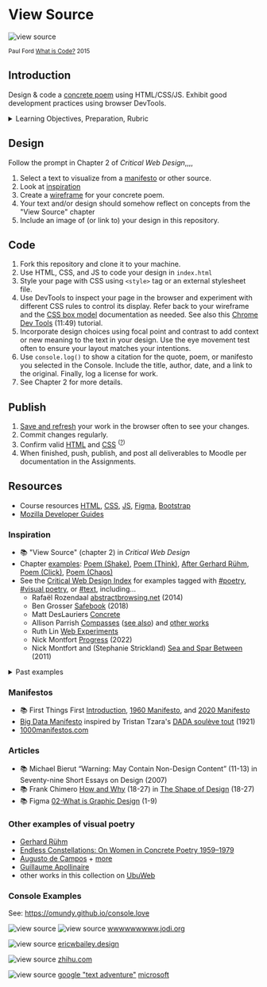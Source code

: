 
# View Source

![view source](assets/img/console-what-is-code.png)

<sup>Paul Ford <a href="https://www.bloomberg.com/graphics/2015-paul-ford-what-is-code/">What is Code?</a> 2015</sup>



## Introduction

Design & code a [concrete poem](https://www.theguardian.com/artanddesign/gallery/2017/apr/07/masterpieces-concrete-poetry-pictures-getty-center-ian-hamilton-finlay-augusto-campos) using HTML/CSS/JS. Exhibit good development practices using browser DevTools.

<details>
<summary>Learning Objectives, Preparation, Rubric</summary>

### Learning Objectives

Students who complete this assignment will be able to:

- Recall the main structural tags required for HTML documents
- Describe how to use Chrome DevTools for web development
- Compare reasons and locations for using `<style>`, `<link>`, and `<script>` tags
- Code a web page using HTML, CSS, and Javascript

### Preparation

Complete the following to prepare for this assignment: 

- Chapter 2 of Critical Web Design
- Course content listed on the schedule

### Rubric

See Moodle.

</details>





## Design

Follow the prompt in Chapter 2 of *Critical Web Design*,,,,

1. Select a text to visualize from a [manifesto](#manifestos) or other source.
2. Look at [inspiration](#inspiration)
3. Create a [wireframe](https://www.figma.com/resource-library/what-is-wireframing/) for your concrete poem. 
4. Your text and/or design should somehow reflect on concepts from the "View Source" chapter 
5. Include an image of (or link to) your design in this repository.






## Code

1. Fork this repository and clone it to your machine.
1. Use HTML, CSS, and JS to code your design in `index.html`
1. Style your page with CSS using `<style>` tag or an external stylesheet file. 
1. Use DevTools to inspect your page in the browser and experiment with different CSS rules to control its display. Refer back to your wireframe and the [CSS box model](https://developer.mozilla.org/en-US/docs/Learn/CSS/Building_blocks/The_box_model) documentation as needed. See also this [Chrome Dev Tools](https://www.youtube.com/watch?v=25R1Jl5P7Mw) (11:49) tutorial.
1. Incorporate design choices using focal point and contrast to add context or new meaning to the text in your design. Use the eye movement test often to ensure your layout matches your intentions.
1. Use `console.log()` to show a citation for the quote, poem, or manifesto you selected in the Console. Include the title, author, date, and a link to the original. Finally, log a license for work.
1. See Chapter 2 for more details.



## Publish

1. [Save and refresh](https://github.com/omundy/learn-computing/blob/main/topics/keyboard-shortcuts.md#web-development-edit-save-refresh-loop) your work in the browser often to see your changes.
1. Commit changes regularly.
1. Confirm valid [HTML](https://validator.w3.org/) and [CSS](https://jigsaw.w3.org/css-validator/) <sup>([?](https://github.com/omundy/dig245-critical-web-design/blob/main/topics/html-css/css.md#css-validation))</sup>
1. When finished, push, publish, and post all deliverables to Moodle per documentation in the Assignments.





<!-- 
<= 2022 prompts

1. Using an ordered list, write step by step instructions for viewing the source code of a web page in your favorite browser. Include the name of the browser.
1. Using an unordered list, write three other things you can do with the Dev Tools.
1. Invent and add a new unique metaphor for this action (e.g. “Looking under the hood”).
1. Find a website with a secret message in the console or source code (see examples below). Add a screenshot and link to the page with instructions to see the mesage.
1. Using Javascript, add your own secret message for curious users to the console that somehow *reflects on the content of this assignment*. Add your code using either the `script` tag at the end of the document, or link to an external `.js` file. Experiment with different `console` [methods](https://developer.mozilla.org/en-US/docs/Web/API/console).
1. Add an image of your favorite animal somewhere on the page. -->


<!--
<= 2019 PROMPTS

Explain how your metaphor communicates the act of looking at source code
1. Does it still communicate your experience of being able to look “under the hood” after you now have learned to code?
1. Why is it important to be able to look at the source code of a web page when you are making web pages?
1. Did you look at source code to make something this semester? Write about it.
1. Why is it important to see how things you consume are constructed? What are the larger sociological arguments for transparency? Think about ingredients in the food you eat or chemicals from a factory or how laws are made for example. -->






## Resources

- Course resources [HTML](https://github.com/omundy/dig245-critical-web-design/blob/main/topics/html-css/html.md), [CSS](https://github.com/omundy/dig245-critical-web-design/blob/main/topics/html-css/css.md), [JS](https://github.com/omundy/dig245-critical-web-design/blob/main/topics/javascript/javascript.md), [Figma](https://github.com/omundy/dig245-critical-web-design#figma), [Bootstrap](https://github.com/omundy/dig245-critical-web-design#bootstrap)
- [Mozilla Developer Guides](https://developer.mozilla.org/en-US/docs/Web/Guide)






### Inspiration

- 📚 "View Source" (chapter 2) in *Critical Web Design*
- Chapter [examples](https://criticalwebdesign.github.io/book/#chapter-2-view-source): 
[Poem (Shake)](https://criticalwebdesign.github.io/book/02-view-source/examples/poem-shake.html), 
[Poem (Think)](https://criticalwebdesign.github.io/book/02-view-source/examples/poem-think.html), 
[After Gerhard Rühm](https://criticalwebdesign.github.io/book/02-view-source/examples/after-ruhm.html), 
[Poem (Click)](https://criticalwebdesign.github.io/book/02-view-source/examples/poem-click.html), 
[Poem (Chaos)](https://criticalwebdesign.github.io/book/02-view-source/examples/poem-chaos.html) 
- See the [Critical Web Design Index](https://criticalwebdesign.github.io/index/) for examples tagged with [#poetry](https://criticalwebdesign.github.io/index#poetry), [#visual poetry](https://criticalwebdesign.github.io/index#visual-poetry), or [#text](https://criticalwebdesign.github.io/index#text), including...
  - Rafaël Rozendaal [abstractbrowsing.net](http://www.abstractbrowsing.net) (2014)
  - Ben Grosser [Safebook](https://bengrosser.com/projects/safebook/) (2018) 
  - Matt DesLauriers [Concrete](https://generative-unfoldings.mit.edu/works/concrete/view.html)
  - Allison Parrish [Compasses](https://sync.abue.io/issues/190705ap_sync2_27_compasses.pdf) ([see also](https://bombmagazine.org/articles/compass-poems/)) and [other works](https://portfolio.decontextualize.com/)
  - Ruth Lin [Web Experiments](https://ruthl.in/small-web-tests)
  - Nick Montfort [Progress](https://thehtml.review/01/progress.html) (2022) 
  - Nick Montfort and (Stephanie Strickland) [Sea and Spar Between](https://nickm.com/montfort_strickland/sea_and_spar_between/index.html) (2011)


<details>
<summary>Past examples</summary>
  
- 2023
    [Maria](https://mafajardo23.github.io/dig245-view-source/)
    [Richard](https://aequor29.github.io/dig245-view-source/)
    [David](https://davidmhilton.github.io/dig245-view-source/)
    [Nam](https://namdao2508.github.io/dig245-view-source/)
    [Blake](https://blakecraig25.github.io/dig245-view-source/)
    [Riana](https://rianadoctor.github.io/dig245-view-source/)
    [Tyler](https://tyleryandt18.github.io/dig245-view-source/)
    [Meredith](https://merhaines.github.io/dig245-view-source/)
    [Isabell](https://isabelra26.github.io/dig245-view-source/)
    [Alp](https://alpnix.github.io/dig245-view-source/)

</details>




### Manifestos

- 📚 First Things First [Introduction](https://www.emigre.com/Essays/Magazine/FirstThingsFirstRevisited), [1960 Manifesto](http://www.designishistory.com/1960/first-things-first/), and [2020 Manifesto](https://www.eyemagazine.com/feature/article/first-things-first-manifesto-2000)
- [Big Data Manifesto](https://molleindustria.org/files/BIG-DATA.html) inspired by Tristan Tzara's [DADA soulève tout](https://www.moma.org/collection/works/184054?artist_id=13398&page=1&sov_referrer=artist) (1921)
- [1000manifestos.com](https://1000manifestos.com/list/)


### Articles

- 📚 Michael Bierut “Warning: May Contain Non-Design Content” (11-13) in Seventy-nine Short Essays on Design (2007)
- 📚 Frank Chimero [How and Why](https://shapeofdesignbook.com/chapters/01-how-and-why/) (18-27) in [The Shape of Design](https://shapeofdesignbook.com/chapters/01-how-and-why/) (18-27)
- 📚 Figma [02-What is Graphic Design](https://www.figma.com/resource-library/what-is-graphic-design/) (1-9) 



### Other examples of visual poetry 

- [Gerhard Rühm](https://www.google.com/search?q=Gerhard+R%C3%BChm+concrete+poem)
- [Endless Constellations: On Women in Concrete Poetry 1959–1979](https://www.google.com/search?q=Endless+Constellations%3A+On+Women+in+Concrete+Poetry+1959%E2%80%931979)
- [Augusto de Campos](https://www.google.com/search?q=augusto+de+campos+concrete+poetry) + [more](https://www.theguardian.com/artanddesign/gallery/2017/apr/07/masterpieces-concrete-poetry-pictures-getty-center-ian-hamilton-finlay-augusto-campos)
- [Guillaume Apollinaire](https://en.wikipedia.org/wiki/Calligrammes)
- other works in this collection on [UbuWeb](https://www.ubu.com/vp) 



### Console Examples

See: https://omundy.github.io/console.love 

![view source](assets/img/jodi-wwwwwwwww-1.png)
![view source](assets/img/jodi-wwwwwwwww-2.png)
[wwwwwwwww.jodi.org](https://wwwwwwwww.jodi.org/)

![view source](assets/img/console-ericwbailey.design.png)
[ericwbailey.design](https://ericwbailey.design/)

![view source](assets/img/console-zhi.hu.png)
[zhihu.com](https://www.zhihu.com/)

![view source](assets/img/console-text-game.png)
[google "text adventure"](https://www.google.com/search?q=text+adventure) [microsoft](https://microsoft.github.io/join-dev-design/)



